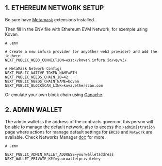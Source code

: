 ## 1. ETHEREUM NETWORK SETUP

Be sure have [Metamask](https://metamask.io/download/) extensions installed.
<br>

Then fill in the ENV file with Ethereum EVM Network, for exemple using Kovan.
<br>

```text
# .env

# Create a new infura provider (or anyother web3 provider) and add the id here
NEXT_PUBLIC_WEB3_CONNECTION=wss://kovan.infura.io/ws/v3/

# MetaMask Network Configs
NEXT_PUBLIC_NATIVE_TOKEN_NAME=ETH
NEXT_PUBLIC_NEEDS_CHAIN_ID=42
NEXT_PUBLIC_NEEDS_CHAIN_NAME=kovan
NEXT_PUBLIC_BLOCKSCAN_LINK=kova.etherscan.com
```

Or emulate your own block chain using [Ganache](../docs/GANACHE.md).

## 2. ADMIN WALLET

The admin wallet is the address of the contracts governor, this person will be able
to manage the default network, also to access the `/administration` page where actions for manage default settings for `ERC20` and `Network` are available. Check Networks Manager [doc](../docs/NETWORK-MANAGER.md) for more.

```text
# .env

NEXT_PUBLIC_ADMIN_WALLET_ADDRESS=yourwalletaddress
NEXT_WALLET_PRIVATE_KEY=yourwalletprivatekey
```
